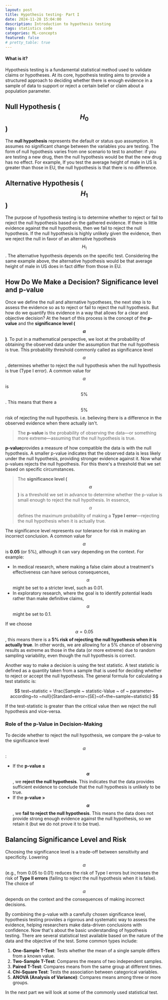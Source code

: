 ```yaml
---
layout: post
title: Hypothesis testing- Part I
date: 2024-11-28 15:04:00
description: Introduction to hypothesis testing
tags: statistics code
categories: ML-concepts
featured: false
# pretty_table: true
---
```


#### What is it?
Hypothesis testing is a fundamental statistical method used to validate claims or hypotheses. At its core, hypothesis testing aims to provide a structured approach to deciding whether there is enough evidence in a sample of data to support or reject a certain belief or claim about a population parameter.

## Null Hypothesis ($$H_0$$)
The **null hypothesis** represents the default or status quo assumption. It assumes no significant change between the variables you are testing. The form of null hypothesis varies from one scenario to test to another: if you are testing  a new drug, then the null hypothesis would be that the new drug has no effect.  For example, If you test the average height of male in US is greater than those in EU, the null hypothesis is that there is no difference.

## Alternative Hypothesis ($$H_1$$)
The purpose of hypothesis testing is to determine whether to reject or fail to reject the null hypothesis based on the gathered evidence. If there is little evidence against the null hypothesis, then we fail to reject the null hypothesis. If the null hypothesis is highly unlikely given the evidence, then we reject the null in favor of an alternative hypothesis $$H_{1}$$. The alternative hypothesis depends on the specific test. Considering the same example above, the alternative hypothesis would be that average height of male in US does in fact differ from those in EU.

## How Do We Make a Decision? Significance level and p-value
Once we define the null and alternative hypotheses, the next step is to assess the evidence so as to reject or fail to reject the null hypothesis. But how do we quantify this evidence in a way that allows for a clear and objective decision?
At the heart of this process is the concept of the **p-value** and the **significance level ($$\alpha$$)**.
To put in a mathematical perspective, we loot at the probability of obtaining the observed data under the assumption that  the null hypothesis is true. This probability threshold commonly called as significance level $$\alpha$$, determines whether to reject the null hypothesis when the null hypothesis is true (Type I error). A common value for $$\alpha$$ is $$5\%$$. This means that there a $$5\%$$ risk of rejecting the null hypothesis. i.e. believing there is a difference in the observed evidence when there actually isn't.

> The **p-value** is the probability of observing the data—or something more extreme—assuming that the null hypothesis is true.

**p-value**provides a measure of how compatible the data is with the null hypothesis. A smaller p-value indicates that the observed data is less likely under the null hypothesis, providing stronger evidence against it. Now what p-values rejects the null hypothesis. For this there's a threshold that we set based on specific circumstances.

> The **significance level ($$\alpha$$)** is a threshold we set in advance to determine whether the p-value is small enough to reject the null hypothesis. In essence, $$\alpha$$ defines the maximum probability of making a **Type I error**—rejecting the null hypothesis when it is actually true.

The significance level represents our tolerance for risk in making an incorrect conclusion. A common value for $$\alpha$$ is **0.05** (or 5%), although it can vary depending on the context. For example:

- In medical research, where making a false claim about a treatment's effectiveness can have serious consequences, $$\alpha$$ might be set to a stricter level, such as 0.01.
- In exploratory research, where the goal is to identify potential leads rather than make definitive claims, $$\alpha$$ might be set to 0.1.

If we choose $$\alpha = 0.05$$, this means there is a **5% risk of rejecting the null hypothesis when it is actually true**. In other words, we are allowing for a 5% chance of observing results as extreme as those in the data (or more extreme) due to random sampling variability, even though the null hypothesis is correct.

Another way to make a decision is using the test statistic. A test statistic is defined as a quantity taken from a sample that is used for deciding whether to reject or accept the null hypothesis.
The general formula for calculating a test statistic is:

$$
test~statistic = \frac{Sample ~ statistic-Value ~ of ~ parameter~ according~to ~null}{Standard~error~(SE)~of~the~sample~statistic}
$$

If the test-statistic is greater than the critical value then we reject the null hypothesis and vice-versa.

### Role of the p-Value in Decision-Making

To decide whether to reject the null hypothesis, we compare the p-value to the significance level $$\alpha$$:
- If the **p-value ≤ $$\alpha$$**, we **reject the null hypothesis**. This indicates that the data provides sufficient evidence to conclude that the null hypothesis is unlikely to be true.
- If the **p-value > $$\alpha$$**, we **fail to reject the null hypothesis**. This means the data does not provide strong enough evidence against the null hypothesis, so we retain it (but we do not prove it to be true).

## Balancing Significance Level and Risk

Choosing the significance level is a trade-off between sensitivity and specificity. Lowering $$\alpha$$ (e.g., from 0.05 to 0.01) reduces the risk of Type I errors but increases the risk of **Type II errors** (failing to reject the null hypothesis when it is false). The choice of $$\alpha$$ depends on the context and the consequences of making incorrect decisions.

By combining the p-value with a carefully chosen significance level, hypothesis testing provides a rigorous and systematic way to assess the evidence, helping researchers make data-driven conclusions with confidence.
Now that's about the basic understanding of hypothesis testing. There are several statistical test available based on the nature of the data and the objective of the test. Some common types include:
1. **One-Sample T-Test**: Tests whether the mean of a single sample differs from a known value.
2. **Two-Sample T-Test**: Compares the means of two independent samples.  
3. **Paired T-Test**: Compares means from the same group at different times.  
4. **Chi-Square Test**: Tests the association between categorical variables.  
5. **ANOVA (Analysis of Variance)**: Compares means among three or more groups.

In the next part we will look at some of the commonly used statistical test.
